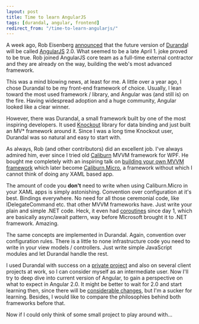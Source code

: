 ```yaml
---
layout: post
title: Time to learn AngularJS
tags: [durandal, angular, frontend]
redirect_from: "/time-to-learn-angularjs/"
---
```


A week ago, Rob Eisenberg [announced](http://eisenbergeffect.bluespire.com/angular-and-durandal-converge/) that the future version of [Duranda](http://durandaljs.com/)l will be called [AngularJS](http://angularjs.org/) 2.0. What seemed to be a late April 1. joke proved to be true. Rob joined AngularJS core team as a full-time external contractor and they are already on the way, building the web's most advanced framework.

This was a mind blowing news, at least for me. A little over a year ago, I chose Durandal to be my front-end framework of choice. Usually, I lean toward the most used framework / library, and Angular was (and still is) on the fire. Having widespread adoption and a huge community, Angular looked like a clear winner.

However, there was Durandal, a small framework built by one of the most inspiring developers. It used [Knockout](http://knockoutjs.com/) library for data binding and just built an MV* framework around it. Since I was a long time Knockout user, Durandal was so natural and easy to start with.

As always, Rob (and other contributors) did an excellent job. I've always admired him, ever since I tried old [Caliburn](https://caliburn.codeplex.com/) MVVM framework for WPF. He bought me completely with an inspiring talk on [building your own MVVM framework](http://channel9.msdn.com/Events/MIX/MIX10/EX15) which later become [Caliburn.Micro](http://www.caliburnproject.org/), a framework without which I cannot think of doing any XAML based app.

The amount of code you **don't** need to write when using Caliburn.Micro in your XAML apps is simply astonishing. Convention over configuration at it's best. Bindings everywhere. No need for all those ceremonial code, like IDelegateCommand etc. that other MVVM frameworks have. Just write your plain and simple .NET code. Heck, it even had [coroutines](https://caliburnmicro.codeplex.com/wikipage?title=IResult%20and%20Coroutines&referringTitle=Documentation) since day 1, which are basically async/await pattern, way before Microsoft brought it to .NET framework. Amazing.

The same concepts are implemented in Durandal. Again, convention over configuration rules. There is a little to none infrastructure code you need to write in your view models / controllers. Just write simple JavaScript modules and let Durandal handle the rest.

I used Durandal with success on a [private project](http://silverreader.com/) and also on several client projects at work, so I can consider myself as an intermediate user. Now I'll try to deep dive into current version of Angular, to gain a perspective on what to expect in Angular 2.0. It might be better to wait for 2.0 and start learning then, since there will be [considerable changes](http://blog.angularjs.org/2014/03/angular-20.html), but I'm a sucker for learning. Besides, I would like to compare the philosophies behind both frameworks before that.

Now if I could only think of some small project to play around with...
